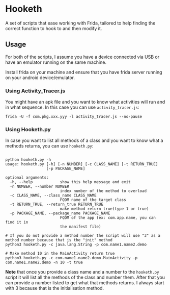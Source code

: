 # Hooketh
A set of scripts that ease working with Frida, tailored to help finding the correct function to hook to and then modify it.

## Usage
For both of the scripts, I assume you have a device connected via USB or have an emulator running on the same machine.

Install frida on your machine and ensure that you have frida server running on your android device/emulator.

### Using Activity_Tracer.js
You might have an apk file and you want to know what activities will run and in what sequence. In this case you can use `activity_tracer.js`:

`frida -U -f com.pkg.xxx.yyy -l activity_tracer.js --no-pause`

### Using Hooketh.py
In case you want to list all methods of a class and you want to know what a methods returns, you can use `hooketh.py`:

```

python hooketh.py -h
usage: hooketh.py [-h] [-n NUMBER] [-c CLASS_NAME] [-t RETURN_TRUE]
                  [-p PACKAGE_NAME]

optional arguments:
  -h, --help            show this help message and exit
  -n NUMBER, --number NUMBER
                        index number of the method to overload
  -c CLASS_NAME, --class_name CLASS_NAME
                        FQDM name of the target class
  -t RETURN_TRUE, --return_true RETURN_TRUE
                        make method return true(type 1 or true)
  -p PACKAGE_NAME, --package_name PACKAGE_NAME
                        FQDM of the app (ex: com.app.name, you can find it in
                        the manifest file)

# If you do not provide a method number the script will use "3" as a method number because that is the "init" method
python3 hooketh.py -c java.lang.String -p com.name1.name2.demo

# Make method 10 in the MainActivity return true
python3 hooketh.py -c com.name1.name2.demo.MainActivity -p com.name1.name2.demo -n 10 -t true
```

**Note** that once you provide a class name and a number to the `hooketh.py` script it will list all the methods of the class and number them. After that you can provide a number listed to get what that methods returns. I always start with 3 because that is the initialisation method. 
